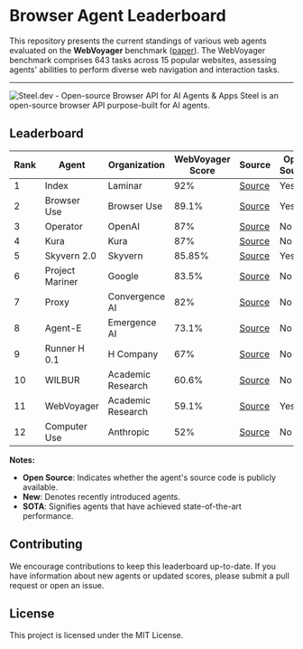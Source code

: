 # Browser Agent Leaderboard

This repository presents the current standings of various web agents evaluated on the **WebVoyager** benchmark ([paper](https://arxiv.org/abs/2401.13919)). The WebVoyager benchmark comprises 643 tasks across 15 popular websites, assessing agents' abilities to perform diverse web navigation and interaction tasks.

---
![Steel.dev - Open-source Browser API for AI Agents & Apps](/public/github_hero.png)
Steel is an open-source browser API purpose-built for AI agents.

## Leaderboard

| Rank | Agent           | Organization   | WebVoyager Score | Source                                                                                            | Open Source | New | SOTA |
| ---- | --------------- | -------------- | ---------------- | ------------------------------------------------------------------------------------------------- | ----------- | --- | ---- |
| 1    | Index           | Laminar        | 92%              | [Source](https://github.com/lmnr-ai/index)                                                        | Yes         | Yes | Yes  |
| 2    | Browser Use     | Browser Use    | 89.1%            | [Source](https://browser-use.com/posts/sota-technical-report)                                     | Yes         | Yes |      |
| 3    | Operator        | OpenAI         | 87%              | [Source](https://openai.com/index/introducing-operator/)                                          | No          | Yes |      |
| 4    | Kura            | Kura           | 87%              | [Source](https://www.trykura.com/benchmarks)                                                      | No          | Yes |      |
| 5    | Skyvern 2.0     | Skyvern        | 85.85%           | [Source](https://blog.skyvern.com/skyvern-2-0-state-of-the-art-web-navigation-with-85-8-on-webvoyager-eval/) | Yes         | Yes |      |
| 6    | Project Mariner | Google         | 83.5%            | [Source](https://deepmind.google/technologies/project-mariner/)                                     | No          |     |      |
| 7    | Proxy           | Convergence AI | 82%              | [Source](https://convergence.ai/training-web-agents-with-web-world-models-dec-2024/)                | No          |     |      |
| 8    | Agent-E         | Emergence AI   | 73.1%            | [Source](https://www.emergence.ai/blog/agent-e-sota)                                              | No          |     |      |
| 9    | Runner H 0.1    | H Company      | 67%              | [Source](https://www.hcompany.ai/blog/a-research-update)                                          | No          |     |      |
| 10   | WILBUR          | Academic Research | 60.6%          | [Source](https://arxiv.org/abs/2404.05902)                                                        | No          |     |      |
| 11   | WebVoyager      | Academic Research | 59.1%          | [Source](https://arxiv.org/abs/2401.13919)                                                        | Yes         |     |      |
| 12   | Computer Use    | Anthropic      | 52%              | [Source](https://www.hcompany.ai/blog/a-research-update)                                          | No          |     |      |

**Notes:**

- **Open Source**: Indicates whether the agent's source code is publicly available.
- **New**: Denotes recently introduced agents.
- **SOTA**: Signifies agents that have achieved state-of-the-art performance.

## Contributing

We encourage contributions to keep this leaderboard up-to-date. If you have information about new agents or updated scores, please submit a pull request or open an issue.

## License

This project is licensed under the MIT License.
